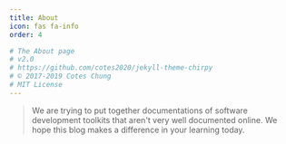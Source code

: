 ```yaml
---
title: About
icon: fas fa-info
order: 4

# The About page
# v2.0
# https://github.com/cotes2020/jekyll-theme-chirpy
# © 2017-2019 Cotes Chung
# MIT License
---
```



> We are trying to put together documentations of software development toolkits that aren't very well documented online. We hope this blog makes a difference in your learning today.
